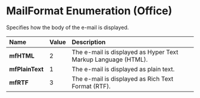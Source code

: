 
# MailFormat Enumeration (Office)

Specifies how the body of the e-mail is displayed.



|**Name**|**Value**|**Description**|
|:-----|:-----|:-----|
| **mfHTML**|2|The e-mail is displayed as Hyper Text Markup Language (HTML).|
| **mfPlainText**|1|The e-mail is displayed as plain text.|
| **mfRTF**|3|The e-mail is displayed as Rich Text Format (RTF).|
